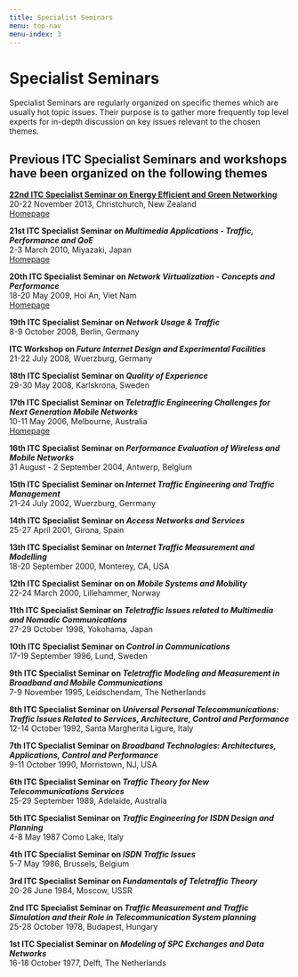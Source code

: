```yaml
---
title: Specialist Seminars
menu: top-nav
menu-index: 3
---
```


# Specialist Seminars


Specialist Seminars are regularly organized on specific themes which are usually hot topic issues. Their purpose is to gather more frequently top level experts for in-depth discussion on key issues relevant to the chosen themes.

## Previous ITC Specialist Seminars and workshops have been organized on the following themes

**[22nd ITC Specialist Seminar on Energy Efficient and Green Networking](/specialist-seminars/seminar-022.html)**<br/>
20-22 November 2013, Christchurch, New Zealand<br/>
[Homepage](http://www.itcspecialistseminar22.com/)

**21st ITC Specialist Seminar on _Multimedia Applications - Traffic, Performance and QoE_**<br/>
2-3 March 2010, Miyazaki, Japan<br/>
[Homepage](http://www.ieice.org/cs/in/itc-ss21/)

 **20th ITC Specialist Seminar on _Network Virtualization - Concepts and Performance_**<br/>
18-20 May 2009, Hoi An, Viet Nam<br/>
[Homepage](http://www.itcspecialistseminar.com/)

**19th ITC Specialist Seminar on _Network Usage & Traffic_**<br/>
8-9 October 2008, Berlin, Germany

**ITC Workshop on _Future Internet Design and Experimental Facilities_**<br/>
21-22 July 2008, Wuerzburg, Germany

**18th ITC Specialist Seminar on _Quality of Experience_**<br/>
29-30 May 2008, Karlskrona, Sweden

**17th ITC Specialist Seminar on _Teletraffic Engineering Challenges for Next Generation Mobile Networks_**<br/>
10-11 May 2006, Melbourne, Australia<br/>
[Homepage](http://www-ist.massey.ac.nz/rharris/ITCSpecial/index.htm)

**16th ITC Specialist Seminar on _Performance Evaluation of Wireless and Mobile Networks_**<br/>
31 August - 2 September 2004, Antwerp, Belgium

**15th ITC Specialist Seminar on _Internet Traffic Engineering and Traffic Management_**<br/>
21-24 July 2002, Wuerzburg, Gerrmany

**14th ITC Specialist Seminar on _Access Networks and Services_**<br/>
25-27 April 2001, Girona, Spain

**13th ITC Specialist Seminar on _Internet Traffic Measurement and Modelling_**<br/>
18-20 September 2000, Monterey, CA, USA

**12th ITC Specialist Seminar on on _Mobile Systems and Mobility_**<br/>
22-24 March 2000, Lillehammer, Norway

**11th ITC Specialist Seminar on _Teletraffic Issues related to Multimedia and Nomadic Communications_**<br/>
27-29 October 1998, Yokohama, Japan

**10th ITC Specialist Seminar on _Control in Communications_**<br/>
17-19 September 1996, Lund, Sweden

**9th ITC Specialist Seminar on _Teletraffic Modeling and Measurement in Broadband and Mobile Communications_**<br/>
7-9 November 1995, Leidschendam, The Netherlands

**8th ITC Specialist Seminar on _Universal Personal Telecommunications: Traffic Issues Related to Services, Architecture, Control and Performance_**<br/>
12-14 October 1992, Santa Margherita Ligure, Italy

**7th ITC Specialist Seminar on _Broadband Technologies: Architectures, Applications, Control and Performance_**<br/>
9-11 October 1990, Morristown, NJ, USA

**6th ITC Specialist Seminar on _Traffic Theory for New Telecommunications Services_**<br/>
25-29 September 1989, Adelaide, Australia

**5th ITC Specialist Seminar on _Traffic Engineering for ISDN Design and Planning_**<br/>
4-8 May 1987 Como Lake, Italy

**4th ITC Specialist Seminar on _ISDN Traffic Issues_**<br/>
5-7 May 1986, Brussels, Belgium

**3rd ITC Specialist Seminar on _Fundamentals of Teletraffic Theory_**<br/>
20-26 June 1984, Moscow, USSR

**2nd ITC Specialist Seminar on _Traffic Measurement and Traffic Simulation and their Role in Telecommunication System planning_**<br/>
25-28 October 1978, Budapest, Hungary

**1st ITC Specialist Seminar on _Modeling of SPC Exchanges and Data Networks_**<br/>
16-18 October 1977, Delft, The Netherlands
